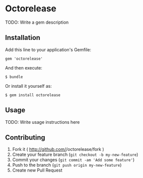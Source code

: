 # Octorelease

TODO: Write a gem description

## Installation

Add this line to your application's Gemfile:

    gem 'octorelease'

And then execute:

    $ bundle

Or install it yourself as:

    $ gem install octorelease

## Usage

TODO: Write usage instructions here

## Contributing

1. Fork it ( http://github.com/<my-github-username>/octorelease/fork )
2. Create your feature branch (`git checkout -b my-new-feature`)
3. Commit your changes (`git commit -am 'Add some feature'`)
4. Push to the branch (`git push origin my-new-feature`)
5. Create new Pull Request
